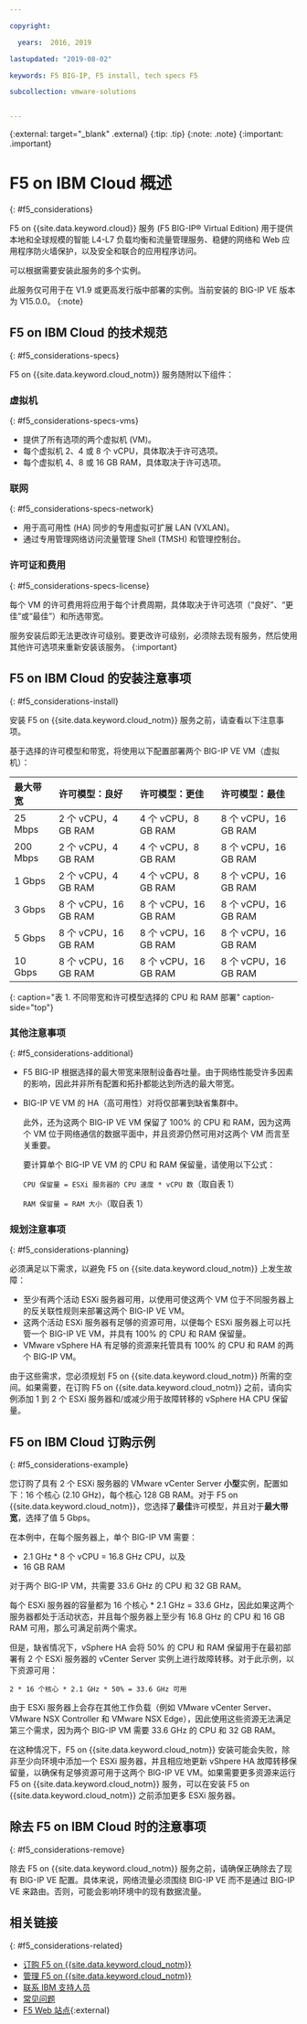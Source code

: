 ```yaml
---

copyright:

  years:  2016, 2019

lastupdated: "2019-08-02"

keywords: F5 BIG-IP, F5 install, tech specs F5

subcollection: vmware-solutions


---
```


{:external: target="_blank" .external}
{:tip: .tip}
{:note: .note}
{:important: .important}

# F5 on IBM Cloud 概述
{: #f5_considerations}

F5 on {{site.data.keyword.cloud}} 服务 (F5 BIG-IP® Virtual Edition) 用于提供本地和全球规模的智能 L4-L7 负载均衡和流量管理服务、稳健的网络和 Web 应用程序防火墙保护，以及安全和联合的应用程序访问。

可以根据需要安装此服务的多个实例。

此服务仅可用于在 V1.9 或更高发行版中部署的实例。当前安装的 BIG-IP VE 版本为 V15.0.0。
{:note}

## F5 on IBM Cloud 的技术规范
{: #f5_considerations-specs}

F5 on {{site.data.keyword.cloud_notm}} 服务随附以下组件：

### 虚拟机
{: #f5_considerations-specs-vms}

* 提供了所有选项的两个虚拟机 (VM)。
* 每个虚拟机 2、4 或 8 个 vCPU，具体取决于许可选项。
* 每个虚拟机 4、8 或 16 GB RAM，具体取决于许可选项。

### 联网
{: #f5_considerations-specs-network}

* 用于高可用性 (HA) 同步的专用虚拟可扩展 LAN (VXLAN)。
* 通过专用管理网络访问流量管理 Shell (TMSH) 和管理控制台。

### 许可证和费用
{: #f5_considerations-specs-license}

每个 VM 的许可费用将应用于每个计费周期，具体取决于许可选项（“良好”、“更佳”或“最佳”）和所选带宽。

服务安装后即无法更改许可级别。要更改许可级别，必须除去现有服务，然后使用其他许可选项来重新安装该服务。
{:important}

## F5 on IBM Cloud 的安装注意事项
{: #f5_considerations-install}

安装 F5 on {{site.data.keyword.cloud_notm}} 服务之前，请查看以下注意事项。

基于选择的许可模型和带宽，将使用以下配置部署两个 BIG-IP VE VM（虚拟机）：

|最大带宽|许可模型：良好|许可模型：更佳|许可模型：最佳|
|:------------------|:--------------------|:----------------------|:--------------------|
|25 Mbps|2 个 vCPU，4 GB RAM|4 个 vCPU，8 GB RAM|8 个 vCPU，16 GB RAM|
|200 Mbps|2 个 vCPU，4 GB RAM|4 个 vCPU，8 GB RAM|8 个 vCPU，16 GB RAM|
|1 Gbps|2 个 vCPU，4 GB RAM|4 个 vCPU，8 GB RAM|8 个 vCPU，16 GB RAM|
|3 Gbps|8 个 vCPU，16 GB RAM|8 个 vCPU，16 GB RAM|8 个 vCPU，16 GB RAM|
|5 Gbps|8 个 vCPU，16 GB RAM|8 个 vCPU，16 GB RAM|8 个 vCPU，16 GB RAM|
|10 Gbps|8 个 vCPU，16 GB RAM|8 个 vCPU，16 GB RAM|8 个 vCPU，16 GB RAM|
{: caption="表 1. 不同带宽和许可模型选择的 CPU 和 RAM 部署" caption-side="top"}

### 其他注意事项
{: #f5_considerations-additional}

* F5 BIG-IP 根据选择的最大带宽来限制设备吞吐量。由于网络性能受许多因素的影响，因此并非所有配置和拓扑都能达到所选的最大带宽。
* BIG-IP VE VM 的 HA（高可用性）对将仅部署到缺省集群中。

  此外，还为这两个 BIG-IP VE VM 保留了 100% 的 CPU 和 RAM，因为这两个 VM 位于网络通信的数据平面中，并且资源仍然可用对这两个 VM 而言至关重要。

  要计算单个 BIG-IP VE VM 的 CPU 和 RAM 保留量，请使用以下公式：

  `CPU 保留量 = ESXi 服务器的 CPU 速度 * vCPU 数`（取自表 1）

  `RAM 保留量 = RAM 大小`（取自表 1）

### 规划注意事项
{: #f5_considerations-planning}

必须满足以下需求，以避免 F5 on {{site.data.keyword.cloud_notm}} 上发生故障：
* 至少有两个活动 ESXi 服务器可用，以使用可使这两个 VM 位于不同服务器上的反关联性规则来部署这两个 BIG-IP VE VM。
* 这两个活动 ESXi 服务器有足够的资源可用，以便每个 ESXi 服务器上可以托管一个 BIG-IP VE VM，并具有 100% 的 CPU 和 RAM 保留量。
* VMware vSphere HA 有足够的资源来托管具有 100% 的 CPU 和 RAM 的两个 BIG-IP VM。

由于这些需求，您必须规划 F5 on {{site.data.keyword.cloud_notm}} 所需的空间。如果需要，在订购 F5 on {{site.data.keyword.cloud_notm}} 之前，请向实例添加 1 到 2 个 ESXi 服务器和/或减少用于故障转移的 vSphere HA CPU 保留量。

## F5 on IBM Cloud 订购示例
{: #f5_considerations-example}

您订购了具有 2 个 ESXi 服务器的 VMware vCenter Server **小型**实例，配置如下：16 个核心 (2.10 GHz)，每个核心 128 GB RAM。对于 F5 on {{site.data.keyword.cloud_notm}}，您选择了**最佳**许可模型，并且对于**最大带宽**，选择了值 5 Gbps。

在本例中，在每个服务器上，单个 BIG-IP VM 需要：
* 2.1 GHz * 8 个 vCPU = 16.8 GHz CPU，以及
* 16 GB RAM

对于两个 BIG-IP VM，共需要 33.6 GHz 的 CPU 和 32 GB RAM。

每个 ESXi 服务器的容量都为 16 个核心 * 2.1 GHz = 33.6 GHz，因此如果这两个服务器都处于活动状态，并且每个服务器上至少有 16.8 GHz 的 CPU 和 16 GB RAM 可用，那么可满足前两个需求。

但是，缺省情况下，vSphere HA 会将 50% 的 CPU 和 RAM 保留用于在最初部署有 2 个 ESXi 服务器的 vCenter Server 实例上进行故障转移。对于此示例，以下资源可用：

`2 * 16 个核心 * 2.1 GHz * 50% = 33.6 GHz 可用`

由于 ESXi 服务器上会存在其他工作负载（例如 VMware vCenter Server、VMware NSX Controller 和 VMware NSX Edge），因此使用这些资源无法满足第三个需求，因为两个 BIG-IP VM 需要 33.6 GHz 的 CPU 和 32 GB RAM。

在这种情况下，F5 on {{site.data.keyword.cloud_notm}} 安装可能会失败，除非至少向环境中添加一个 ESXi 服务器，并且相应地更新 vShpere HA 故障转移保留量，以确保有足够资源可用于这两个 BIG-IP VE VM。如果需要更多资源来运行 F5 on {{site.data.keyword.cloud_notm}} 服务，可以在安装 F5 on {{site.data.keyword.cloud_notm}} 之前添加更多 ESXi 服务器。

## 除去 F5 on IBM Cloud 时的注意事项
{: #f5_considerations-remove}

除去 F5 on {{site.data.keyword.cloud_notm}} 服务之前，请确保正确除去了现有 BIG-IP VE 配置。具体来说，网络流量必须围绕 BIG-IP VE 而不是通过 BIG-IP VE 来路由。否则，可能会影响环境中的现有数据流量。

## 相关链接
{: #f5_considerations-related}

* [订购 F5 on {{site.data.keyword.cloud_notm}}](/docs/services/vmwaresolutions/services?topic=vmware-solutions-f5_ordering)
* [管理 F5 on {{site.data.keyword.cloud_notm}}](/docs/services/vmwaresolutions/services?topic=vmware-solutions-managing_f5)
* [联系 IBM 支持人员](/docs/services/vmwaresolutions/vmonic?topic=vmware-solutions-trbl_support)
* [常见问题](/docs/services/vmwaresolutions/vmonic?topic=vmware-solutions-faq)
* [F5 Web 站点](https://www.f5.com/){:external}

